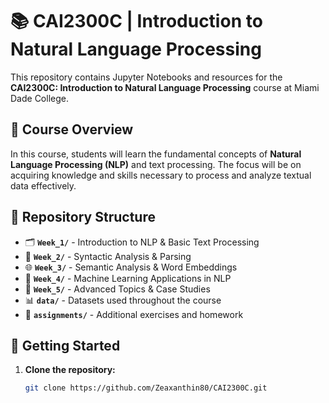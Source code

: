 # 📚 CAI2300C | Introduction to Natural Language Processing  

This repository contains Jupyter Notebooks and resources for the **CAI2300C: Introduction to Natural Language Processing** course at Miami Dade College.  

## 📖 Course Overview  

In this course, students will learn the fundamental concepts of **Natural Language Processing (NLP)** and text processing. The focus will be on acquiring knowledge and skills necessary to process and analyze textual data effectively.  

## 📂 Repository Structure  

- 🗂 **`Week_1/`** - Introduction to NLP & Basic Text Processing  
- 📑 **`Week_2/`** - Syntactic Analysis & Parsing  
- 🌐 **`Week_3/`** - Semantic Analysis & Word Embeddings  
- 🤖 **`Week_4/`** - Machine Learning Applications in NLP  
- 🚀 **`Week_5/`** - Advanced Topics & Case Studies  
- 📊 **`data/`** - Datasets used throughout the course  
- 📝 **`assignments/`** - Additional exercises and homework  

## 🚀 Getting Started  

1. **Clone the repository:**  
   ```sh
   git clone https://github.com/Zeaxanthin80/CAI2300C.git
